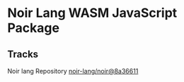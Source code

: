 # Noir Lang WASM JavaScript Package

## Tracks
Noir lang Repository [noir-lang/noir@8a36611](https://github.com/noir-lang/noir/tree/8a36611be1c7d2009852367c8e3ef7684f8cddcc)